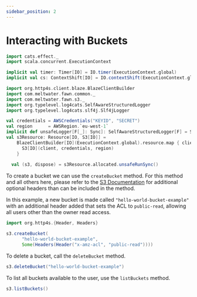 ```yaml
---
sidebar_position: 2
---
```


# Interacting with Buckets

```scala mdoc:invisible
import cats.effect._
import scala.concurrent.ExecutionContext

implicit val timer: Timer[IO] = IO.timer(ExecutionContext.global)
implicit val cs: ContextShift[IO] = IO.contextShift(ExecutionContext.global)

import org.http4s.client.blaze.BlazeClientBuilder
import com.meltwater.fawn.common._
import com.meltwater.fawn.s3._
import org.typelevel.log4cats.SelfAwareStructuredLogger
import org.typelevel.log4cats.slf4j.Slf4jLogger

val credentials = AWSCredentials("KEYID", "SECRET")
val region      = AWSRegion.`eu-west-1`
implicit def unsafeLogger[F[_]: Sync]: SelfAwareStructuredLogger[F] = Slf4jLogger.getLogger[F]  
val s3Resource: Resource[IO, S3[IO]] =
    BlazeClientBuilder[IO](ExecutionContext.global).resource.map { client =>
      S3[IO](client, credentials, region)
    }
  
  val (s3, dispose) = s3Resource.allocated.unsafeRunSync()
```

To create a bucket we can use the `createBucket` method. For this method and all others here, please refer to the [S3 Documentation](https://docs.aws.amazon.com/AmazonS3/latest/API/API_Operations_Amazon_Simple_Storage_Service.html) for additional optional headers than can be included in the method.

In this example, a new bucket is made called `"hello-world-bucket-example"` with an additional header added that sets the ACL to `public-read`, allowing all users other than the owner read access. 

```scala mdoc:to-string
import org.http4s.{Header, Headers}

s3.createBucket(
      "hello-world-bucket-example", 
      Some(Headers(Header("x-amz-acl", "public-read"))))
```

To delete a bucket, call the `deleteBucket` method.

```scala mdoc:to-string
s3.deleteBucket("hello-world-bucket-example")
```

To list all buckets available to the user, use the `listBuckets` method.

```scala mdoc:to-string
s3.listBuckets()
```